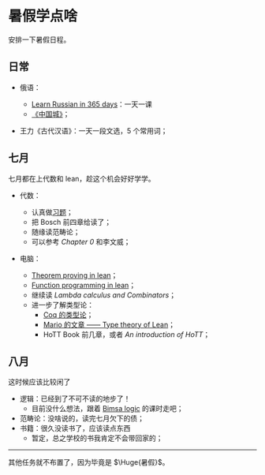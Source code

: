 # 暑假学点啥

安排一下暑假日程。

## 日常

- 俄语：
  - [Learn Russian in 365 days](https://piped.nosebs.ru/playlist?list=fc30ffa6-f1bb-4eac-aaf7-9bf7ff0dcd18)：一天一课
  - [《中国城》](https://www.bilibili.com/video/BV16Q4y1Y7RV/)；

- 王力《古代汉语》：一天一段文选，5 个常用词；

## 七月
七月都在上代数和 lean，趁这个机会好好学学。

- 代数：
  - 认真做[习题](http://faculty.bicmr.pku.edu.cn/~lxiao/2023fall/2023fall.htm)；
  - 把 Bosch 前四章给读了；
  - 随缘读范畴论；
  - 可以参考 *Chapter 0* 和李文威；

- 电脑：
  - [Theorem proving in lean](https://leanprover.github.io/theorem_proving_in_lean4/title_page.html)；
  - [Function programming in lean](https://leanprover.github.io/functional_programming_in_lean/)；
  - 继续读 *Lambda calculus and Combinators*；
  - 进一步了解类型论：
    - [Coq 的类型论](https://coq.inria.fr/doc/master/refman/language/cic.html)；
    - [Mario 的文章 —— Type theory of Lean](https://github.com/digama0/lean-type-theory/releases)；
    - HoTT Book 前几章，或者 *An introduction of HoTT*；

## 八月
这时候应该比较闲了

- 逻辑：已经到了不可不读的地步了！
  - 目前没什么想法，跟着 [Bimsa logic](https://www.bimsa.cn/newsinfo/908430.html) 的课时走吧；
- 范畴论：没啥说的，读完七月欠下的债；
- 书籍：很久没读书了，应该读点东西
  - 暂定，总之学校的书我肯定不会带回家的；

---

其他任务就不布置了，因为毕竟是 $\Huge{暑假}$。

